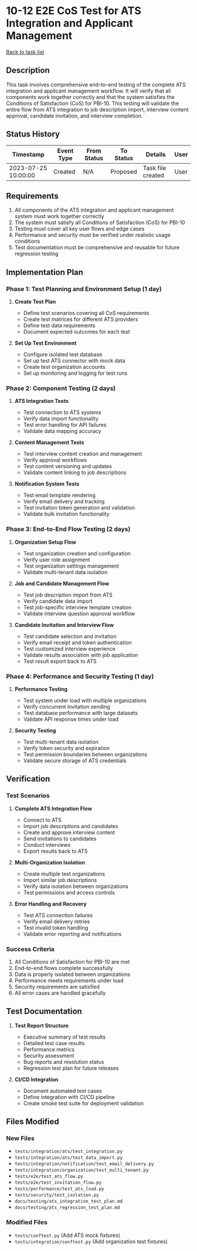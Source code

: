 # 10-12 E2E CoS Test for ATS Integration and Applicant Management

[Back to task list](./tasks.md)

## Description

This task involves comprehensive end-to-end testing of the complete ATS integration and applicant management workflow. It will verify that all components work together correctly and that the system satisfies the Conditions of Satisfaction (CoS) for PBI-10. This testing will validate the entire flow from ATS integration to job description import, interview content approval, candidate invitation, and interview completion.

## Status History

| Timestamp | Event Type | From Status | To Status | Details | User |
|-----------|------------|-------------|-----------|---------|------|
| 2023-07-25 10:00:00 | Created | N/A | Proposed | Task file created | User |

## Requirements

1. All components of the ATS integration and applicant management system must work together correctly
2. The system must satisfy all Conditions of Satisfaction (CoS) for PBI-10
3. Testing must cover all key user flows and edge cases
4. Performance and security must be verified under realistic usage conditions
5. Test documentation must be comprehensive and reusable for future regression testing

## Implementation Plan

### Phase 1: Test Planning and Environment Setup (1 day)

1. **Create Test Plan**
   - Define test scenarios covering all CoS requirements
   - Create test matrices for different ATS providers
   - Define test data requirements
   - Document expected outcomes for each test

2. **Set Up Test Environment**
   - Configure isolated test database
   - Set up test ATS connector with mock data
   - Create test organization accounts
   - Set up monitoring and logging for test runs

### Phase 2: Component Testing (2 days)

1. **ATS Integration Tests**
   - Test connection to ATS systems
   - Verify data import functionality
   - Test error handling for API failures
   - Validate data mapping accuracy

2. **Content Management Tests**
   - Test interview content creation and management
   - Verify approval workflows
   - Test content versioning and updates
   - Validate content linking to job descriptions

3. **Notification System Tests**
   - Test email template rendering
   - Verify email delivery and tracking
   - Test invitation token generation and validation
   - Validate bulk invitation functionality

### Phase 3: End-to-End Flow Testing (2 days)

1. **Organization Setup Flow**
   - Test organization creation and configuration
   - Verify user role assignment
   - Test organization settings management
   - Validate multi-tenant data isolation

2. **Job and Candidate Management Flow**
   - Test job description import from ATS
   - Verify candidate data import
   - Test job-specific interview template creation
   - Validate interview question approval workflow

3. **Candidate Invitation and Interview Flow**
   - Test candidate selection and invitation
   - Verify email receipt and token authentication
   - Test customized interview experience
   - Validate results association with job application
   - Test result export back to ATS

### Phase 4: Performance and Security Testing (1 day)

1. **Performance Testing**
   - Test system under load with multiple organizations
   - Verify concurrent invitation sending
   - Test database performance with large datasets
   - Validate API response times under load

2. **Security Testing**
   - Test multi-tenant data isolation
   - Verify token security and expiration
   - Test permission boundaries between organizations
   - Validate secure storage of ATS credentials

## Verification

### Test Scenarios
1. **Complete ATS Integration Flow**
   - Connect to ATS
   - Import job descriptions and candidates
   - Create and approve interview content
   - Send invitations to candidates
   - Conduct interviews
   - Export results back to ATS

2. **Multi-Organization Isolation**
   - Create multiple test organizations
   - Import similar job descriptions
   - Verify data isolation between organizations
   - Test permissions and access controls

3. **Error Handling and Recovery**
   - Test ATS connection failures
   - Verify email delivery retries
   - Test invalid token handling
   - Validate error reporting and notifications

### Success Criteria
1. All Conditions of Satisfaction for PBI-10 are met
2. End-to-end flows complete successfully
3. Data is properly isolated between organizations
4. Performance meets requirements under load
5. Security requirements are satisfied
6. All error cases are handled gracefully

## Test Documentation

1. **Test Report Structure**
   - Executive summary of test results
   - Detailed test case results
   - Performance metrics
   - Security assessment
   - Bug reports and resolution status
   - Regression test plan for future releases

2. **CI/CD Integration**
   - Document automated test cases
   - Define integration with CI/CD pipeline
   - Create smoke test suite for deployment validation

## Files Modified

### New Files
- `tests/integration/ats/test_integration.py`
- `tests/integration/ats/test_data_import.py`
- `tests/integration/notification/test_email_delivery.py`
- `tests/integration/organization/test_multi_tenant.py`
- `tests/e2e/test_ats_flow.py`
- `tests/e2e/test_invitation_flow.py`
- `tests/performance/test_ats_load.py`
- `tests/security/test_isolation.py`
- `docs/testing/ats_integration_test_plan.md`
- `docs/testing/ats_regression_test_plan.md`

### Modified Files
- `tests/conftest.py` (Add ATS mock fixtures)
- `tests/integration/conftest.py` (Add organization test fixtures) 